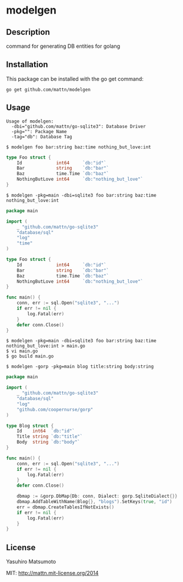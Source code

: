 modelgen
========

Description
-----------

command for generating DB entities for golang

Installation
------------

This package can be installed with the go get command:

    go get github.com/mattn/modelgen
    
Usage
-----

```
Usage of modelgen:
  -dbi="github.com/mattn/go-sqlite3": Database Driver
  -pkg="": Package Name
  -tag="db": Database Tag
```

```
$ modelgen foo bar:string baz:time nothing_but_love:int
```

```go
type Foo struct {
	Id             int64     `db:"id"`
	Bar            string    `db:"bar"`
	Baz            time.Time `db:"baz"`
	NothingButLove int64     `db:"nothing_but_love"`
}
```

```
$ modelgen -pkg=main -dbi=sqlite3 foo bar:string baz:time nothing_but_love:int
```

```go
package main

import (
	_ "github.com/mattn/go-sqlite3"
	"database/sql"
	"log"
	"time"
)

type Foo struct {
	Id             int64     `db:"id"`
	Bar            string    `db:"bar"`
	Baz            time.Time `db:"baz"`
	NothingButLove int64     `db:"nothing_but_love"`
}

func main() {
	conn, err := sql.Open("sqlite3", "...")
	if err != nil {
		log.Fatal(err)
	}
	defer conn.Close()
}
```

```
$ modelgen -pkg=main -dbi=sqlite3 foo bar:string baz:time nothing_but_love:int > main.go
$ vi main.go
$ go build main.go
```

```
$ modelgen -gorp -pkg=main blog title:string body:string  
```

```go
package main

import (
	_ "github.com/mattn/go-sqlite3"
	"database/sql"
	"log"
	"github.com/coopernurse/gorp"
)

type Blog struct {
	Id    int64  `db:"id"`
	Title string `db:"title"`
	Body  string `db:"body"`
}

func main() {
	conn, err := sql.Open("sqlite3", "...")
	if err != nil {
		log.Fatal(err)
	}
	defer conn.Close()

	dbmap := &gorp.DbMap{Db: conn, Dialect: gorp.SqliteDialect{}}
	dbmap.AddTableWithName(Blog{}, "blogs").SetKeys(true, "id")
	err = dbmap.CreateTablesIfNotExists()
	if err != nil {
		log.Fatal(err)
	}
}
```

License
-------

Yasuhiro Matsumoto

MIT: http://mattn.mit-license.org/2014
